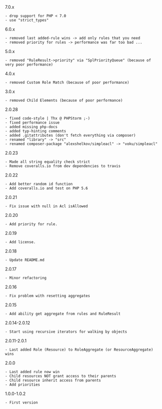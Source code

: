 7.0.x

    - drop support for PHP < 7.0
    - use "strict_types"

6.0.x

    - removed last added-rule wins -> add only rules that you need
    - removed priority for rules -> performance was far too bad ...

5.0.x

    - removed "RuleResult->priority" via "SplPriorityQueue" (because of very poor performance)

4.0.x

    - removed Custom Role Match (because of poor performance)

3.0.x

    - removed Child Elements (because of poor performance)

2.0.28

    - fixed code-style | Thx @ PHPStorm ;-)
    - fixed performance issue
    - added missing php-docs
    - added typ-hinting comments
    - added .gitattributes (don't fetch everything via composer)
    - renamed "library" -> "src"
    - renamed composer-package "alexshelkov/simpleacl" -> "voku/simpleacl"

2.0.23
    
    - Made all string equality check strict 
    - Remove coveralls.io from dev dependencies to travis

2.0.22
    
    - Add better random id function
    - Add coveralls.io and test on PHP 5.6

2.0.21

    - Fix issue with null in Acl isAllowed

2.0.20

    - Add priority for rule.

2.0.19

    - Add license.

2.0.18

    - Update README.md

2.0.17

    - Minor refactoring

2.0.16

    - Fix problem with resetting aggregates

2.0.15

    - Add ability get aggregate from rules and RuleResult

2.0.14-2.0.12

    - Start using recursive iterators for walking by objects

2.0.11-2.0.1

    - Last added Role (Resource) to RoleAggregate (or ResourceAggregate) wins

2.0.0

    - Last added rule now win
    - Child resources NOT grant access to their parents
    - Child resource inherit access from parents
    - Add priorities

1.0.0-1.0.2

    - First version